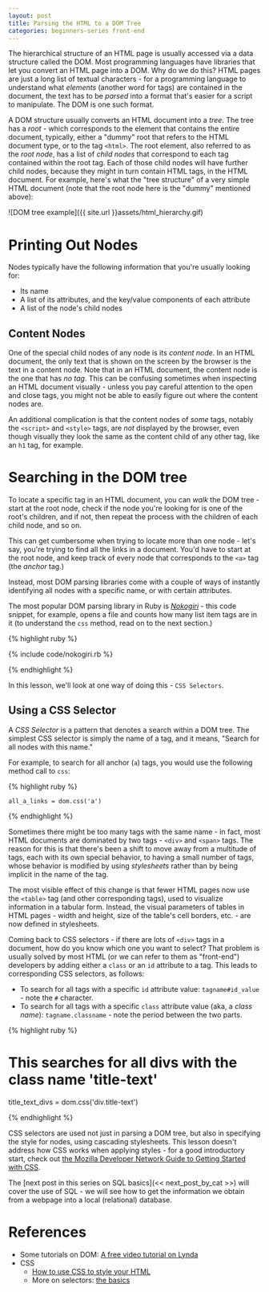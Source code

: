 ```yaml
---
layout: post
title: Parsing the HTML to a DOM Tree
categories: beginners-series front-end
---
```


The hierarchical structure of an HTML page is usually accessed via a data structure called the
DOM. Most programming languages have libraries that let you convert an HTML page into a DOM. Why do
we do this? HTML pages are just a long list of textual characters - for a programming language to
understand what _elements_ (another word for tags) are contained in the document, the text has to be
_parsed_ into a format that's easier for a script to manipulate. The DOM is one such format.

A DOM structure usually converts an HTML document into a _tree_. The tree has a _root_ - which
corresponds to the element that contains the entire document, typically, either a "dummy" root that
refers to the HTML document type, or to the tag `<html>`. The root element, also referred to as the
_root node_, has a list of _child nodes_ that correspond to each tag contained within the root
tag. Each of those child nodes will have further child nodes, because they might in turn contain
HTML tags, in the HTML document. For example, here's what the "tree structure" of a very simple HTML
document (note that the root node here is the "dummy" mentioned above):

![DOM tree example]({{ site.url }}assets/html_hierarchy.gif)

# Printing Out Nodes

Nodes typically have the following information that you're usually looking for:

* Its name
* A list of its attributes, and the key/value components of each attribute
* A list of the node's child nodes

## Content Nodes

One of the special child nodes of any node is its _content node_. In an HTML document, the only text that is shown on the screen by the browser is the text in a content node. Note that in an HTML document, the content node is the one that has *no tag*. This can be confusing sometimes when inspecting an HTML document visually - unless you pay careful attention to the open and close tags, you might not be able to easily figure out where the content nodes are.

An additional complication is that the content nodes of _some_ tags, notably the `<script>` and
`<style>` tags, are *not* displayed by the browser, even though visually they look the same as the
content child of any other tag, like an `h1` tag, for example.

# Searching in the DOM tree

To locate a specific tag in an HTML document, you can _walk_ the DOM tree - start at the root node,
check if the node you're looking for is one of the root's children, and if not, then repeat the
process with the children of each child node, and so on.

This can get cumbersome when trying to locate more than one node - let's say, you're trying to find
all the links in a document. You'd have to start at the root node, and keep track of every node that
corresponds to the `<a>` tag (the _anchor_ tag.)

Instead, most DOM parsing libraries come with a couple of ways of instantly identifying all nodes with a specific name, or with certain attributes.

The most popular DOM parsing library in Ruby is *[Nokogiri](http://www.nokogiri.org/)* - this code snippet, for example, opens a file and counts how many list item tags are in it (to understand the `css` method, read on to the next section.)

{% highlight ruby %}

{% include code/nokogiri.rb %}

{% endhighlight %}

In this lesson, we'll look at one way of doing this - `CSS Selectors`.

## Using a CSS Selector

A _CSS Selector_ is a pattern that denotes a search within a DOM tree. The simplest CSS selector is simply the name of a tag, and it means, "Search for all nodes with this name." 

For example, to search for all anchor (`a`) tags, you would use the following method call to `css`:

{% highlight ruby %}

    all_a_links = dom.css('a')

{% endhighlight %}

Sometimes there might be too many tags with the same name - in fact, most HTML documents are
dominated by two tags - `<div>` and `<span>` tags. The reason for this is that there's been a shift
to move away from a multitude of tags, each with its own special behavior, to having a small number
of tags, whose behavior is modified by using _stylesheets_ rather than by being implicit in the name
of the tag.

The most visible effect of this change is that fewer HTML pages now use the `<table>` tag (and other
corresponding tags), used to visualize information in a tabular form. Instead, the visual parameters
of tables in HTML pages - width and height, size of the table's cell borders, etc. - are now defined
in stylesheets.

Coming back to CSS selectors - if there are lots of `<div>` tags in a document, how do you know which one you want to select? That problem is usually solved by most HTML (or we can refer to them as "front-end") developers by adding either a `class` or an `id` attribute to a tag. This leads to corresponding CSS selectors, as follows:

* To search for all tags with a specific `id` attribute value: `tagname#id_value` - note the `#` character.
* To search for all tags with a specific `class` attribute value (aka, a _class name_): `tagname.classname` - note the period between the two parts.

{% highlight ruby %}

# This searches for all divs with the class name 'title-text'
title_text_divs = dom.css('div.title-text')

{% endhighlight %}

CSS selectors are used not just in parsing a DOM tree, but also in specifying the style for nodes, using cascading stylesheets. This lesson doesn't address how CSS works when applying styles - for a good introductory start, check out [the Mozilla Developer Network Guide to Getting Started with CSS](https://developer.mozilla.org/en-US/docs/Web/Guide/CSS/Getting_Started/What_is_CSS).

The [next post in this series on SQL basics](<< next_post_by_cat >>) will cover the use of SQL - we will see how to get the information we obtain from a webpage into a local (relational) database.

# References 

* Some tutorials on DOM: [A free video tutorial on Lynda](http://www.lynda.com/HTML-tutorials/What-Document-Object-Model-DOM/122462/137616-4.html)
* CSS
  * [How to use CSS to style your HTML](https://developer.mozilla.org/en-US/docs/Web/Guide/CSS/Getting_Started/What_is_CSS)
  * More on selectors: [the basics](http://code.tutsplus.com/tutorials/the-30-css-selectors-you-must-memorize--net-16048)
